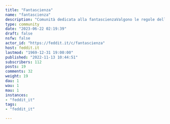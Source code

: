 ```yaml
---
title: "Fantascienza" 
name: "fantascienza"
description: "Comunità dedicata alla fantascienzaValgono le regole della comunità Feddit "
type: community
date: "2023-06-22 02:19:39"
draft: false
nsfw: false
actor_id: "https://feddit.it/c/fantascienza"
host: feddit.it
lastmod: "1969-12-31 19:00:00"
published: "2022-11-13 10:44:51"
subscribers: 112
posts: 19
comments: 32
weight: 19
dau: 1
wau: 1
mau: 1
instances:
- "feddit_it"
tags: 
- "feddit_it"

---
```

